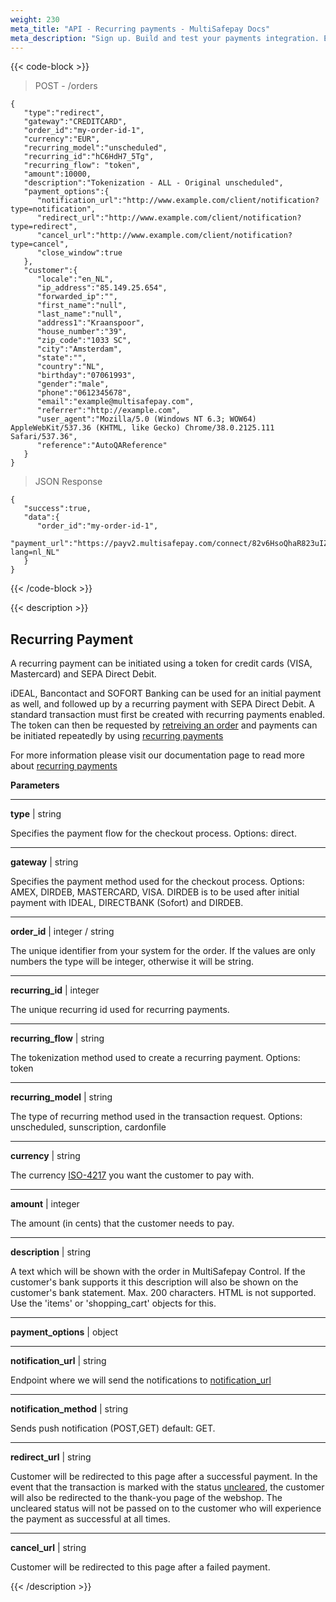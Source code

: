 ```yaml
---
weight: 230
meta_title: "API - Recurring payments - MultiSafepay Docs"
meta_description: "Sign up. Build and test your payments integration. Explore our products and services. Use our API Reference, SDKs, and wrappers. Get support."
---
```


{{< code-block >}}
>  POST - /orders

```shell
{
   "type":"redirect",
   "gateway":"CREDITCARD",
   "order_id":"my-order-id-1",
   "currency":"EUR",
   "recurring_model":"unscheduled",
   "recurring_id":"hC6HdH7_5Tg",
   "recurring_flow": "token",
   "amount":10000,
   "description":"Tokenization - ALL - Original unscheduled",
   "payment_options":{
      "notification_url":"http://www.example.com/client/notification?type=notification",
      "redirect_url":"http://www.example.com/client/notification?type=redirect",
      "cancel_url":"http://www.example.com/client/notification?type=cancel",
      "close_window":true
   },
   "customer":{
      "locale":"en_NL",
      "ip_address":"85.149.25.654",
      "forwarded_ip":"",
      "first_name":"null",
      "last_name":"null",
      "address1":"Kraanspoor",
      "house_number":"39",
      "zip_code":"1033 SC",
      "city":"Amsterdam",
      "state":"",
      "country":"NL",
      "birthday":"07061993",
      "gender":"male",
      "phone":"0612345678",
      "email":"example@multisafepay.com",
      "referrer":"http://example.com",
      "user_agent":"Mozilla/5.0 (Windows NT 6.3; WOW64) AppleWebKit/537.36 (KHTML, like Gecko) Chrome/38.0.2125.111 Safari/537.36",
      "reference":"AutoQAReference"
   }
}
```

> JSON Response

```shell
{
   "success":true,
   "data":{
      "order_id":"my-order-id-1",
      "payment_url":"https://payv2.multisafepay.com/connect/82v6HsoQhaR823uIZ7hexDMwQyielzLrdox/?lang=nl_NL"
   }
}
```

{{< /code-block >}}

{{< description >}}
## Recurring Payment

A recurring payment can be initiated using a token for credit cards (VISA, Mastercard) and SEPA Direct Debit.

iDEAL, Bancontact and SOFORT Banking can be used for an initial payment as well, and followed up by a recurring payment with SEPA Direct Debit. A standard transaction must first be created with recurring payments enabled. The token can then be requested by [retreiving an order](https://docs.multisafepay.com/api/#retrieve-an-order) and payments can be initiated repeatedly by using [recurring payments](/tools/recurring-payments)

For more information please visit our documentation page to read more about [recurring payments](/tools/recurring-payments)

**Parameters**

----------------

__type__ | string

Specifies the payment flow for the checkout process. Options: direct.

----------------
__gateway__ | string

Specifies the payment method used for the checkout process. Options: AMEX, DIRDEB, MASTERCARD, VISA. DIRDEB is to be used after initial payment with IDEAL, DIRECTBANK (Sofort) and DIRDEB. 

----------------
__order_id__ | integer / string

The unique identifier from your system for the order. If the values are only numbers the type will be integer, otherwise it will be string.

----------------
__recurring_id__ | integer

The unique recurring id used for recurring payments.

----------------
__recurring_flow__ | string

The tokenization method used to create a recurring payment. Options: token

----------------

__recurring_model__ | string

The type of recurring method used in the transaction request. Options: unscheduled, sunscription, cardonfile

----------------

__currency__ | string

The currency [ISO-4217](https://www.iso.org/iso-4217-currency-codes.html) you want the customer to pay with. 

----------------
__amount__ | integer

The amount (in cents) that the customer needs to pay.

----------------
__description__ | string

A text which will be shown with the order in MultiSafepay Control. If the customer's bank supports it this description will also be shown on the customer's bank statement. Max. 200 characters. HTML is not supported. Use the 'items' or 'shopping_cart' objects for this.

----------------
__payment_options__ | object

----------------
__notification_url__ | string

Endpoint where we will send the notifications to [notification_url](/faq/api/how-does-the-notification-url-work)

----------------
__notification_method__ | string

Sends push notification (POST,GET) default: GET.

----------------
__redirect_url__ | string

Customer will be redirected to this page after a successful payment. In the event that the transaction is marked with the status [uncleared](/faq/general/multisafepay-glossary/#uncleared), the customer will also be redirected to the thank-you page of the webshop. The uncleared status will not be passed on to the customer who will experience the payment as successful at all times.

----------------
__cancel_url__ | string

Customer will be redirected to this page after a failed payment.


{{< /description >}}

